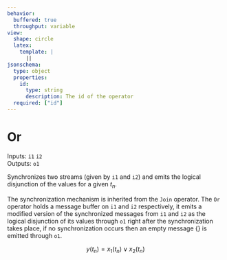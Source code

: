 ```yaml
---
behavior:
  buffered: true
  throughput: variable
view:
  shape: circle
  latex:
    template: |
      ||
jsonschema:
  type: object
  properties:
    id:
      type: string
      description: The id of the operator
  required: ["id"]
---
```


# Or

Inputs: `i1` `i2`  
Outputs: `o1`

Synchronizes two streams (given by `i1` and `i2`) and emits the logical disjunction of the values for a given $t_n$.

The synchronization mechanism is inherited from the `Join` operator. The `Or` operator holds a message buffer on `i1` and `i2`
respectively, it emits a modified version of the synchronized messages from `i1` and `i2` as the logical disjunction 
of its values through `o1` right after the synchronization takes place, if no synchronization occurs then an empty message {} is emitted through `o1`.

$$y(t_n)=x_1(t_n) \lor x_2(t_n)$$
